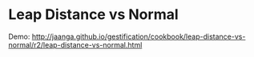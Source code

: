 Leap Distance vs Normal
=======================

Demo: http://jaanga.github.io/gestification/cookbook/leap-distance-vs-normal/r2/leap-distance-vs-normal.html